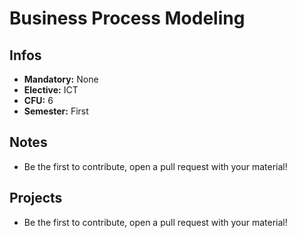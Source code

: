 # Business Process Modeling
## Infos
- **Mandatory:** None
- **Elective:** ICT
- **CFU:** 6
- **Semester:** First

## Notes
- Be the first to contribute, open a pull request with your material!

## Projects
- Be the first to contribute, open a pull request with your material!